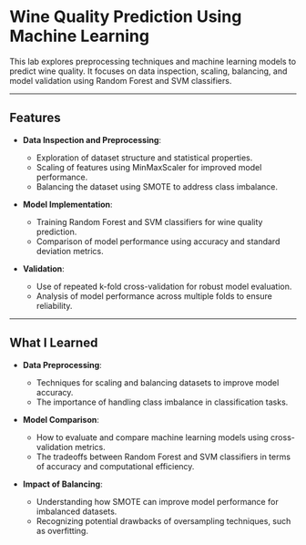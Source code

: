 # Wine Quality Prediction Using Machine Learning

This lab explores preprocessing techniques and machine learning models to predict wine quality. It focuses on data inspection, scaling, balancing, and model validation using Random Forest and SVM classifiers.

---

## Features

- **Data Inspection and Preprocessing**:
  - Exploration of dataset structure and statistical properties.
  - Scaling of features using MinMaxScaler for improved model performance.
  - Balancing the dataset using SMOTE to address class imbalance.

- **Model Implementation**:
  - Training Random Forest and SVM classifiers for wine quality prediction.
  - Comparison of model performance using accuracy and standard deviation metrics.

- **Validation**:
  - Use of repeated k-fold cross-validation for robust model evaluation.
  - Analysis of model performance across multiple folds to ensure reliability.

---

## What I Learned

- **Data Preprocessing**:
  - Techniques for scaling and balancing datasets to improve model accuracy.
  - The importance of handling class imbalance in classification tasks.

- **Model Comparison**:
  - How to evaluate and compare machine learning models using cross-validation metrics.
  - The tradeoffs between Random Forest and SVM classifiers in terms of accuracy and computational efficiency.

- **Impact of Balancing**:
  - Understanding how SMOTE can improve model performance for imbalanced datasets.
  - Recognizing potential drawbacks of oversampling techniques, such as overfitting.
